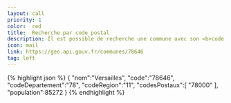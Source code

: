 ```yaml
---
layout: call
priority: 1
color:  red
title:  Recherche par code postal
description: Il est possible de recherche une commune avec son <b>code postal</b>.
icon: mail
link: https://geo.api.gouv.fr/communes/78646
tag: left
---
```

{% highlight json %}
{
   "nom":"Versailles",
   "code":"78646",
   "codeDepartement":"78",
   "codeRegion":"11",
   "codesPostaux":[
      "78000"
   ],
   "population":85272
}
{% endhighlight %}

